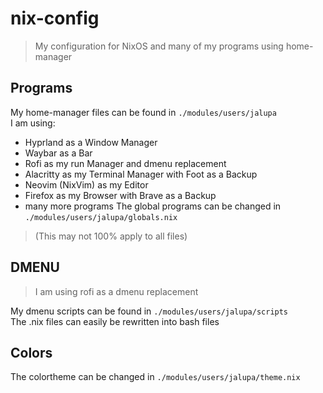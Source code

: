 # nix-config
> My configuration for NixOS and many of my programs using home-manager

## Programs
My home-manager files can be found in `./modules/users/jalupa` \
I am using:
- Hyprland as a Window Manager
- Waybar as a Bar
- Rofi as my run Manager and dmenu replacement
- Alacritty as my Terminal Manager with Foot as a Backup
- Neovim (NixVim) as my Editor
- Firefox as my Browser with Brave as a Backup
- many more programs
The global programs can be changed in `./modules/users/jalupa/globals.nix`
> (This may not 100% apply to all files)

## DMENU
> I am using rofi as a dmenu replacement

My dmenu scripts can be found in `./modules/users/jalupa/scripts` \
The .nix files can easily be rewritten into bash files

## Colors
The colortheme can be changed in `./modules/users/jalupa/theme.nix`
